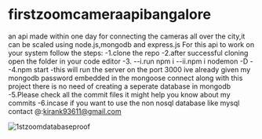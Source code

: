 # firstzoomcameraapibangalore
an api made within one day for connecting the cameras all over the city,it can be scaled using node.js,mongodb and express.js
For this api to work on your system follow the steps:
-1.clone the repo
-2.after successful cloning open the folder in your code editor
-3.
--i.run npm i
--ii.npm i nodemon -D
--4.npm start
-this will run the server on the port 3000
ive already given my mongodb password embedded in the mongoose connect along with this project there is no need of creating a seperate database in mongodb
-5.Please check all the commit files it might help you know about my commits
-6.incase if you want to use the non nosql database like mysql contact @:kirank93611@gmail.com

![1stzoomdatabaseproof](https://user-images.githubusercontent.com/85161605/230781498-084a5dae-1ab9-4fe8-8699-367f13df3da5.jpg)
